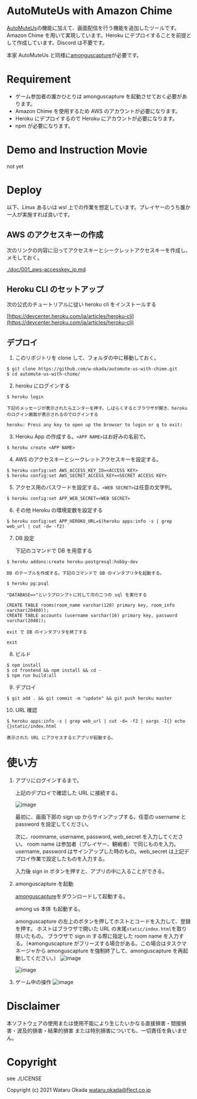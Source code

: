 # AutoMuteUs with Amazon Chime

[AutoMuteUs](https://github.com/denverquane/automuteus)の機能に加えて、画面配信を行う機能を追加したツールです。Amazon Chime を用いて実現しています。Heroku にデプロイすることを前提として作成しています。Discord は不要です。

本家 AutoMuteUs と同様に[amonguscapture](https://github.com/automuteus/amonguscapture)が必要です。

# Requirement

-   ゲーム参加者の誰かひとりは amonguscapture を起動させておく必要があります。
-   Amazon Chime を使用するため AWS のアカウントが必要になります。
-   Heroku にデプロイするので Heroku にアカウントが必要になります。
-   npm が必要になります。

# Demo and Instruction Movie

not yet

# Deploy

以下、Linux あるいは wsl 上での作業を想定しています。プレイヤーのうち誰か一人が実施すれば良いです。

## AWS のアクセスキーの作成

次のリンクの内容に沿ってアクセスキーとシークレットアクセスキーを作成し、メモしておく。

[./doc/001_aws-accesskey_jp.md](./doc/001_aws-accesskey_jp.md)

## Heroku CLI のセットアップ

次の公式のチュートリアルに従い heroku cli をインストールする

[https://devcenter.heroku.com/ja/articles/heroku-cli](https://devcenter.heroku.com/ja/articles/heroku-cli)

## デプロイ

1. このリポジトリを clone して、フォルダの中に移動しておく。

```
$ git clone https://github.com/w-okada/automute-us-with-chime.git
$ cd automute-us-with-chime/
```

2. heroku にログインする

```
$ heroku login
```

    下記のメッセージが表示されたらエンターを押す。しばらくするとブラウザが開き、heroku のログイン画面が表示されるのでログインする

```
heroku: Press any key to open up the browser to login or q to exit:
```

3. Heroku App の作成する。`<APP NAME>`はお好みの名前で。

```
$ heroku create <APP NAME>
```

4. AWS のアクセスキーとシークレットアクセスキーを設定する。

```
$ heroku config:set AWS_ACCESS_KEY_ID=<ACCESS KEY>
$ heroku config:set AWS_SECRET_ACCESS_KEY=<SECRET ACCESS KEY>
```

5. アクセス用のパスワードを設定する。`<WEB SECRET>`は任意の文字列。

```
$ heroku config:set APP_WEB_SECRET=<WEB SECRET>
```

6. その他 Heroku の環境変数を設定する

```
$ heroku config:set APP_HEROKU_URL=$(heroku apps:info -s | grep web_url | cut -d= -f2)
```

7. DB 設定

    下記のコマンドで DB を用意する

```
$ heroku addons:create heroku-postgresql:hobby-dev
```

    DB のテーブルを作成する。下記のコマンドで DB のインタプリタを起動する。

```
$ heroku pg:psql
```

    "DATABASE=>"というプロンプトに対して次の二つの sql を実行する

```
CREATE TABLE rooms(room_name varchar(128) primary key, room_info varchar(20480));
CREATE TABLE accounts (username varchar(16) primary key, password varchar(2048));
```

    exit で DB のインタプリタを終了する

```
exit
```

8. ビルド

```
$ npm install
$ cd frontend && npm install && cd -
$ npm run build:all
```

9. デプロイ

```
$ git add . && git commit -m "update" && git push heroku master
```

10. URL 確認

```
$ heroku apps:info -s | grep web_url | cut -d= -f2 | xargs -I{} echo {}static/index.html
```

    表示された URL にアクセスするとアプリが起動する。

# 使い方

1. アプリにログインするまで。

    上記のデプロイで確認した URL に接続する。

    ![image](https://user-images.githubusercontent.com/48346627/146636036-4f91b311-814a-4f32-bead-cece938c7f97.png)

    最初に、画面下部の sign up からサインアップする。任意の username と password を設定してください。

    次に、roomname, username, password, web_secret を入力してください。
    room name は参加者（プレイヤー、観戦者）で同じものを入力。username, password はサインアップした時のもの。web_secret は上記デプロイ作業で設定したものを入力する。

    入力後 sign in ボタンを押すと、アプリの中に入ることができる。

2. amonguscapture を起動

    [amonguscapture](https://github.com/automuteus/amonguscapture)をダウンロードして起動する。

    among us 本体 も起動する。

    amonguscapture の左上のボタンを押してホストとコードを入力して、登録を押す。
    ホストはブラウザで開いた URL の末尾`static/index.html`を取り除いたもの。
    ブラウザで sign in する際に指定した room name を入力する。（※amonguscapture がフリーズする場合がある。この場合はタスクマネージャから amonguscapture を強制終了して、amonguscapture を再起動してください。）
    ![image](https://user-images.githubusercontent.com/48346627/146636256-3c3b6117-8177-4833-8624-5ed3287fb1d2.png)

    ![image](https://user-images.githubusercontent.com/48346627/146636283-4dd21c09-948a-4c63-ac05-711a7c2c0fa2.png)

3. ゲーム中の操作
   ![image](https://user-images.githubusercontent.com/48346627/146636810-414ab21c-a212-42b9-9520-1008bde92ab6.png)

# Disclaimer

本ソフトウェアの使用または使用不能により生じたいかなる直接損害・間接損害・波及的損害・結果的損害 または特別損害についても、一切責任を負いません。

# Copyright

see ./LICENSE

Copyright (c) 2021 Wataru Okada <wataru.okada@flect.co.jp>
